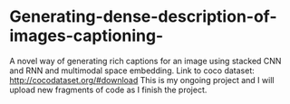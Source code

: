 # Generating-dense-description-of-images-captioning-
A novel way of generating rich captions for an image using stacked CNN and RNN and multimodal space embedding. 
Link to coco dataset: http://cocodataset.org/#download
This is my ongoing project and I will upload new fragments of code as I finish the project.
